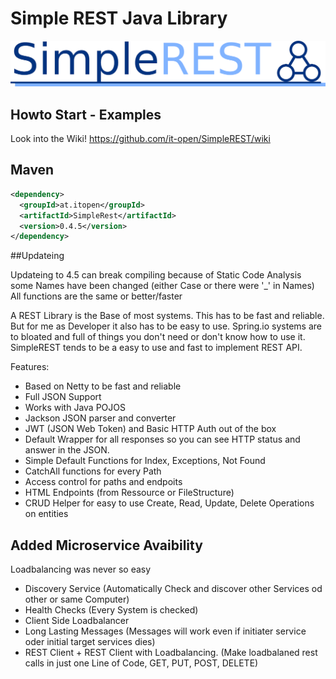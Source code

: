 # Simple REST Java Library
![SimpleRest Logo](https://raw.githubusercontent.com/it-open/SimpleREST/master/logo/Logo-1400w.png)
## Howto Start - Examples
Look into the Wiki!
https://github.com/it-open/SimpleREST/wiki
## Maven
```xml
<dependency>
  <groupId>at.itopen</groupId>
  <artifactId>SimpleRest</artifactId>
  <version>0.4.5</version>
</dependency>
```
##Updateing

Updateing to 4.5 can break compiling because of Static Code Analysis some Names have been changed (either Case or there were '_' in Names)
All functions are the same or better/faster


A REST Library is the Base of most systems. This has to be fast and reliable. But for me as Developer it also has to be easy to use. 
Spring.io systems are to bloated and full of things you don't need or don't know how to use it.
SimpleREST tends to be a easy to use and fast to implement REST API. 

Features:
- Based on Netty to be fast and reliable
- Full JSON Support
- Works with Java POJOS
- Jackson JSON parser and converter
- JWT (JSON Web Token) and Basic HTTP Auth out of the box
- Default Wrapper for all responses so you can see HTTP status and answer in the JSON.
- Simple Default Functions for Index, Exceptions, Not Found
- CatchAll functions for every Path
- Access control for paths and endpoits
- HTML Endpoints (from Ressource or FileStructure)
- CRUD Helper for easy to use Create, Read, Update, Delete Operations on entities
## Added Microservice Avaibility
Loadbalancing was never so easy
- Discovery Service (Automatically Check and discover other Services od other or same Computer)
- Health Checks (Every System is checked)
- Client Side Loadbalancer 
- Long Lasting Messages (Messages will work even if initiater service oder initial target services dies)
- REST Client + REST Client with Loadbalancing. (Make loadbalaned rest calls in just one Line of Code, GET, PUT, POST, DELETE)


